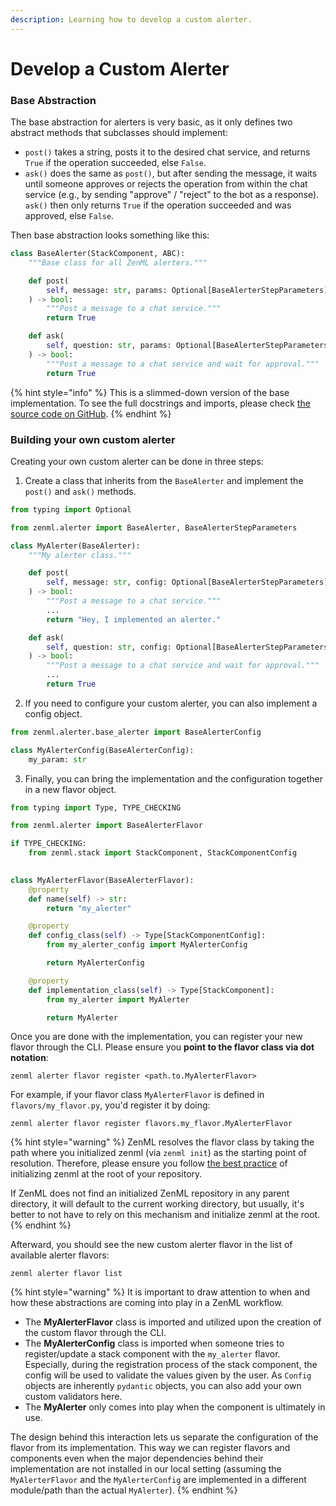 ```yaml
---
description: Learning how to develop a custom alerter.
---
```


# Develop a Custom Alerter

### Base Abstraction

The base abstraction for alerters is very basic, as it only defines two abstract methods that subclasses should implement:

* `post()` takes a string, posts it to the desired chat service, and returns `True` if the operation succeeded, else `False`.
* `ask()` does the same as `post()`, but after sending the message, it waits until someone approves or rejects the operation from within the chat service (e.g., by sending "approve" / "reject" to the bot as a response). `ask()` then only returns `True` if the operation succeeded and was approved, else `False`.

Then base abstraction looks something like this:

```python
class BaseAlerter(StackComponent, ABC):
    """Base class for all ZenML alerters."""

    def post(
        self, message: str, params: Optional[BaseAlerterStepParameters]
    ) -> bool:
        """Post a message to a chat service."""
        return True

    def ask(
        self, question: str, params: Optional[BaseAlerterStepParameters]
    ) -> bool:
        """Post a message to a chat service and wait for approval."""
        return True
```

{% hint style="info" %}
This is a slimmed-down version of the base implementation. To see the full docstrings and imports, please check [the source code on GitHub](https://github.com/zenml-io/zenml/blob/main/src/zenml/alerter/base\_alerter.py).
{% endhint %}

### Building your own custom alerter

Creating your own custom alerter can be done in three steps:

1. Create a class that inherits from the `BaseAlerter` and implement the `post()` and `ask()` methods.

```python
from typing import Optional

from zenml.alerter import BaseAlerter, BaseAlerterStepParameters

class MyAlerter(BaseAlerter):
    """My alerter class."""

    def post(
        self, message: str, config: Optional[BaseAlerterStepParameters]
    ) -> bool:
        """Post a message to a chat service."""
        ...
        return "Hey, I implemented an alerter."

    def ask(
        self, question: str, config: Optional[BaseAlerterStepParameters]
    ) -> bool:
        """Post a message to a chat service and wait for approval."""
        ...
        return True
```

2. If you need to configure your custom alerter, you can also implement a config object.

```python
from zenml.alerter.base_alerter import BaseAlerterConfig

class MyAlerterConfig(BaseAlerterConfig):
    my_param: str 
```

3. Finally, you can bring the implementation and the configuration together in a new flavor object.

```python
from typing import Type, TYPE_CHECKING

from zenml.alerter import BaseAlerterFlavor

if TYPE_CHECKING:
    from zenml.stack import StackComponent, StackComponentConfig
    

class MyAlerterFlavor(BaseAlerterFlavor):
    @property
    def name(self) -> str:
        return "my_alerter"

    @property
    def config_class(self) -> Type[StackComponentConfig]:
        from my_alerter_config import MyAlerterConfig

        return MyAlerterConfig

    @property
    def implementation_class(self) -> Type[StackComponent]:
        from my_alerter import MyAlerter

        return MyAlerter

```

Once you are done with the implementation, you can register your new flavor through the CLI. Please ensure you **point to the flavor class via dot notation**:

```shell
zenml alerter flavor register <path.to.MyAlerterFlavor>
```

For example, if your flavor class `MyAlerterFlavor` is defined in `flavors/my_flavor.py`, you'd register it by doing:

```shell
zenml alerter flavor register flavors.my_flavor.MyAlerterFlavor
```

{% hint style="warning" %}
ZenML resolves the flavor class by taking the path where you initialized zenml (via `zenml init`) as the starting point of resolution. Therefore, please ensure you follow [the best practice](broken-reference) of initializing zenml at the root of your repository.

If ZenML does not find an initialized ZenML repository in any parent directory, it will default to the current working directory, but usually, it's better to not have to rely on this mechanism and initialize zenml at the root.
{% endhint %}

Afterward, you should see the new custom alerter flavor in the list of available alerter flavors:

```shell
zenml alerter flavor list
```

{% hint style="warning" %}
It is important to draw attention to when and how these abstractions are coming into play in a ZenML workflow.

* The **MyAlerterFlavor** class is imported and utilized upon the creation of the custom flavor through the CLI.
* The **MyAlerterConfig** class is imported when someone tries to register/update a stack component with the `my_alerter` flavor. Especially, during the registration process of the stack component, the config will be used to validate the values given by the user. As `Config` objects are inherently `pydantic` objects, you can also add your own custom validators here.
* The **MyAlerter** only comes into play when the component is ultimately in use.

The design behind this interaction lets us separate the configuration of the flavor from its implementation. This way we can register flavors and components even when the major dependencies behind their implementation are not installed in our local setting (assuming the `MyAlerterFlavor` and the `MyAlerterConfig` are implemented in a different module/path than the actual `MyAlerter`).
{% endhint %}

